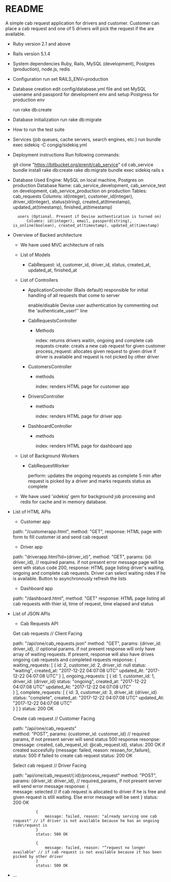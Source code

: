 # README

A simple cab request application for drivers and customer. Customer can place a cab request and one of 5 drivers will pick the request if the are available. 

* Ruby version
	2.1 and above

* Rails version
	5.1.4

* System dependencies
	Ruby, Rails, MySQL (development), Postgres (production), node.js, redis

* Configuration
	run set RAILS_ENV=production

* Database creation
	edit config/database.yml file and set MySQL usename and passpord for development env and setup Postgress for production env
	
	run rake db:create

* Database initialization
	run rake db:migrate

* How to run the test suite
	
* Services (job queues, cache servers, search engines, etc.)
	run bundle exec sidekiq -C congig/sidekiq.yml

* Deployment instructions
	Run following commands:

	git clone "https://bitbucket.org/prenit/cab_service"
	cd cab_service
	bundle install
	rake db:create
	rake db:migrate
	bundle exec sidekiq
	rails s

* Database Used
	Engine: MySQL on local machine, Postgres on production
	Database Name: cab_service_development, cab_service_test on development, cab_service_production on production
	Tables: 
		cab_requests 
			Columns: id(integer), customer_id(integer), driver_id(integer), status(string), created_at(timestamp), updated_at(timestamp), finished_at(timestamp)

		users (Optional. Present if Devise authentication is turned on)
			Columns: id(integer), email, passpord(string), is_online(boolean), created_at(timestamp), updated_at(timestamp)

* Overview of Backed architecture
	
	* We have used MVC architecture of rails 

	* List of Models

		* CabRequest:
			id,
			customer_id,
			driver_id,
			status,
			created_at,
			updated_at,
			finished_at

	* List of Controllers

		* ApplicationController (Rails default) responsible for initial handling of all requests that come to server
			
			enable/disable Devise user authentication by commenting out the 'authenticate_user!'' line
		
		* CabRequestsController

			* Methods

				index: returns drivers waitin, ongoing and complete cab requests
				create: creats a new cab request for given customer
				process_request: allocates given request to given drive if driver is available and request is not picked by other driver

		* CustomersController

			* methods

				index: renders HTML page for customer app			

		* DriversController

			* methods

				index: renders HTML page for driver app			

		* DashboardController

			* methods

				index: renders HTML page for dashboard app							

	* List of Background Workers

		* CabRequestWorker
		
			perform: updates the ongoing requests as complete 5 min after request is picked by a driver and marks requests status as complete


	* We have used 'sidekiq' gem for background job processing and redis for cache and in memory database.		

* List of HTML APIs

	* Customer app

	path: "/customerapp.html",
	method: "GET",
	response: HTML page with form to fill customer id and send cab request


	* Driver app

	path: "driverapp.html?id={driver_id}",
	method: "GET",
	params: {id: driver_id}, // required params. if not present error message page will be sent wth status code 200,
	response: HTML page listing driver's waiting, ongoing and complete cab requests. Driver can select waiting rides if he is available. Button to asynchronously refresh the lists

	* Dashboard app

	path: "/dashboard.html",
	method: "GET"
	response: HTML page listing all cab requests with thier id, time of request, time elapsed and status

* List of JSON APIs
	
	* Cab Requests API

	Get cab requests // Client Facing

	path: "/api/one/cab_requests.json"
	method: "GET",
	params: {driver_id: driver_id}, // optional params. if not present response will only have array of waiting requests. If present, response will also 									have drives ongoing cab requests and completed requests
	response: 	{
					waiting_requests: [
						{
							id: 2,
							customer_id: 2,
							driver_id: null
							status: "waiting",
							created_at: "2017-12-22 04:07:08 UTC"
							updated_At: "2017-12-22 04:07:08 UTC"
						}
					],
					ongoing_requests: [
						{
							id: 1,
							customer_id: 1,
							driver_id: {driver_id}
							status: "ongoing",
							created_at: "2017-12-22 04:07:08 UTC"
							updated_At: "2017-12-22 04:07:08 UTC"	
						}
					],
					complete_requests: [
						{
							id: 3,
							customer_id: 3,
							driver_id: {driver_id}
							status: "complete",
							created_at: "2017-12-22 04:07:08 UTC"
							updated_At: "2017-12-22 04:07:08 UTC"	
						}
					]
				}
				status: 200 OK

	Create cab request // Customer Facing

	path: "/api/one/cab_requests"			
	method: "POST",
	params: {customer_id: customer_id} // required params, if not present server will send status 500 response
	resonpse: 	{message: created, cab_request_id: @cab_request.id}, status: 200 OK if created succesfully 
				{message: failed, reason: resoan_for_failure}, status: 500 if failed to create cab request
				status: 200 OK

	Select cab request // Driver Facing	

	path: "api/one/cab_request/{:id}/process_request"
	method: "POST",
	params: {driver_id: driver_id}, // required_params, if not present server will send error message
	response: 	{			
					message: selected // if cab request is allocated to driver if he is free and given request is still waiting. Else error message will be sent
				}
				status: 200 OK

				{			
					message: failed, reason: "already serving one cab request" // if driver is not available because he has an ongoing ride\request is 
				}
				status: 500 OK

				{			
					message: failed, reason: "“request no longer available" // if cab request is not available because it has been picked by other driver
				}
				status: 500 OK




* ...	

